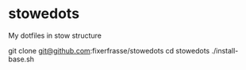stowedots
=========

My dotfiles in stow structure

  git clone git@github.com:fixerfrasse/stowedots
  cd stowedots
  ./install-base.sh

